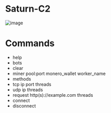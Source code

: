 # Saturn-C2

![image](https://user-images.githubusercontent.com/120246386/210374754-29334bd0-0bee-4483-bb7a-6ff000a2ff9f.png)

# Commands
* help
* bots
* clear
* miner pool:port monero_wallet worker_name
* methods
* tcp ip port threads
* udp ip threads
* request http(s)://example.com threads
* connect
* disconnect
